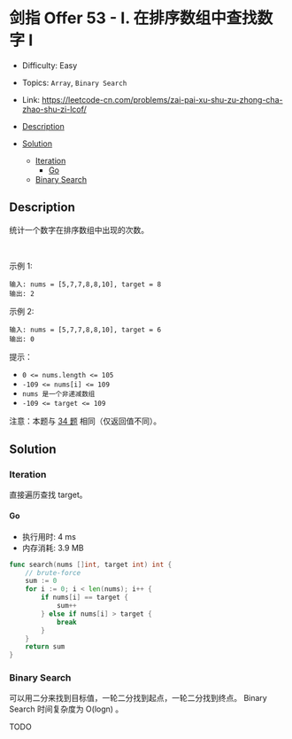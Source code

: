 <!-- omit in toc -->
# 剑指 Offer 53 - I.  在排序数组中查找数字 I

- Difficulty: Easy
- Topics: `Array`, `Binary Search`
- Link: https://leetcode-cn.com/problems/zai-pai-xu-shu-zu-zhong-cha-zhao-shu-zi-lcof/

- [Description](#description)
- [Solution](#solution)
  - [Iteration](#iteration)
    - [Go](#go)
  - [Binary Search](#binary-search)

## Description

统计一个数字在排序数组中出现的次数。

 

示例 1:
```
输入: nums = [5,7,7,8,8,10], target = 8
输出: 2
```
示例 2:
```
输入: nums = [5,7,7,8,8,10], target = 6
输出: 0
```

提示：

- `0 <= nums.length <= 105`
- `-109 <= nums[i] <= 109`
- `nums 是一个非递减数组`
- `-109 <= target <= 109`

注意：本题与 [34 题](./34.%20Find%20First%20and%20Last%20Position%20of%20Element%20in%20Sorted%20Array%20在排序数组中查找元素的第一个和最后一个位置.md) 相同（仅返回值不同）。

## Solution

### Iteration

直接遍历查找 target。

#### Go

- 执行用时: 4 ms
- 内存消耗: 3.9 MB

```go
func search(nums []int, target int) int {
    // brute-force
    sum := 0
    for i := 0; i < len(nums); i++ {
        if nums[i] == target {
            sum++
        } else if nums[i] > target {
            break
        }
    }
    return sum
}
```

### Binary Search

可以用二分来找到目标值，一轮二分找到起点，一轮二分找到终点。
Binary Search 时间复杂度为 O(logn) 。

TODO

